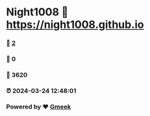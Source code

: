 # Night1008 :link: https://night1008.github.io 
### :page_facing_up: [2](https://night1008.github.io/tag.html) 
### :speech_balloon: 0 
### :hibiscus: 3620 
### :alarm_clock: 2024-03-24 12:48:01 
### Powered by :heart: [Gmeek](https://github.com/Meekdai/Gmeek)

